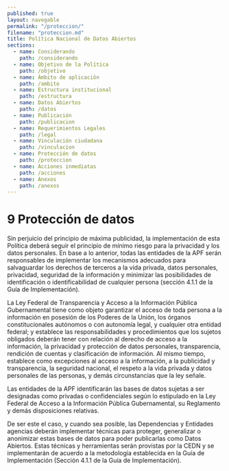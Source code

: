 ```yaml
---
published: true
layout: navegable
permalink: "/proteccion/"
filename: "proteccion.md"
title: Política Nacional de Datos Abiertos
sections:
  - name: Considerando
    path: /considerando
  - name: Objetivo de la Política
    path: /objetivo
  - name: Ámbito de aplicación
    path: /ambito
  - name: Estructura institucional
    path: /estructura
  - name: Datos Abiertos
    path: /datos
  - name: Publicación
    path: /publicacion
  - name: Requerimientos Legales
    path: /legal
  - name: Vinculación ciudadana
    path: /vinculacion
  - name: Protección de datos
    path: /proteccion
  - name: Acciones inmediatas
    path: /acciones
  - name: Anexos
    path: /anexos
---
```


# 9 Protección de datos

Sin perjuicio del principio de máxima publicidad, la implementación de esta Política deberá seguir el principio de mínimo riesgo para
la privacidad y los datos personales. En base a lo anterior, todas las entidades de la APF serán responsables de implementar los
mecanismos adecuados para salvaguardar los derechos de terceros a la vida privada, datos personales, privacidad, seguridad de la
información y minimizar las posibilidades de identificación o identificabilidad de cualquier persona (sección 4.1.1 de la Guía de
Implementación).

La Ley Federal de Transparencia y Acceso a la Información Pública Gubernamental tiene como objeto garantizar el acceso de toda persona
a la información en posesión de los Poderes de la Unión, los órganos constitucionales autónomos o con autonomía legal, y cualquier otra
entidad federal; y establece las responsabilidades y procedimientos que los sujetos obligados deberán tener con relación al derecho de
acceso a la información, la privacidad y protección de datos personales, transparencia, rendición de cuentas y clasificación de
información. Al mismo tiempo, establece como excepciones al acceso a la información, a la publicidad y transparencia, la seguridad
nacional, el respeto a la vida privada y datos personales de las personas, y demás circunstancias que la ley señale.

Las entidades de la APF identificarán las bases de datos sujetas a ser designadas como privadas o confidenciales según lo estipulado en
la Ley Federal de Acceso a la Información Pública Gubernamental, su Reglamento y demás disposiciones relativas.

De ser este el caso, y cuando sea posible, las Dependencias y Entidades agencias deberán implementar técnicas para proteger, generalizar
o anonimizar estas bases de datos para poder publicarlas como Datos Abiertos. Estas técnicas y herramientas serán provistas por la CEDN
y se implementarán  de acuerdo a la metodología establecida en la Guía de Implementación (Sección  4.1.1 de la Guía de Implementación).


